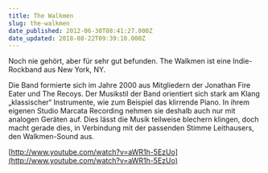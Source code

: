 ```yaml
---
title: The Walkmen
slug: the-walkmen
date_published: 2012-06-30T08:41:27.000Z
date_updated: 2018-08-22T09:39:10.000Z
---
```


Noch nie gehört, aber für sehr gut befunden. The Walkmen ist eine Indie-Rockband aus New York, NY.

Die Band formierte sich im Jahre 2000 aus Mitgliedern der Jonathan Fire Eater und The Recoys. Der Musikstil der Band orientiert sich stark am Klang „klassischer“ Instrumente, wie zum Beispiel das klirrende Piano. In ihrem eigenen Studio Marcata Recording nehmen sie deshalb auch nur mit analogen Geräten auf. Dies lässt die Musik teilweise blechern klingen, doch macht gerade dies, in Verbindung mit der passenden Stimme Leithausers, den Walkmen-Sound aus.

[http://www.youtube.com/watch?v=aWR1h-5EzUo](http://www.youtube.com/watch?v=aWR1h-5EzUo)
